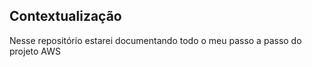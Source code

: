 ## Contextualização

Nesse repositório estarei documentando todo o meu passo a passo do projeto AWS
